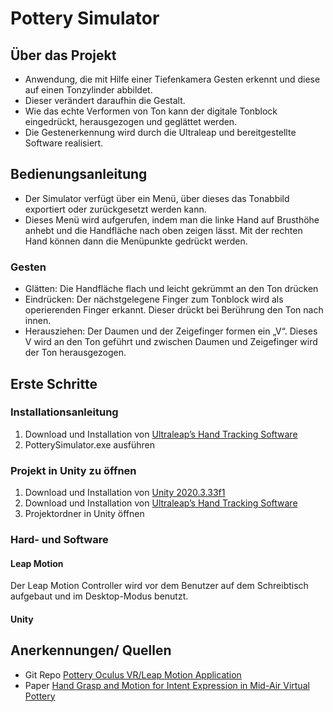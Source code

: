 # Pottery Simulator

## Über das Projekt
- Anwendung, die mit Hilfe einer Tiefenkamera Gesten erkennt und diese auf einen Tonzylinder abbildet.
- Dieser verändert daraufhin die Gestalt.
- Wie das echte Verformen von Ton kann der digitale Tonblock eingedrückt, herausgezogen und geglättet werden.
- Die Gestenerkennung wird durch die Ultraleap und bereitgestellte Software realisiert.

## Bedienungsanleitung
- Der Simulator verfügt über ein Menü, über dieses das Tonabbild exportiert oder zurückgesetzt werden kann. 
- Dieses Menü wird aufgerufen, indem man die linke Hand auf Brusthöhe anhebt und die Handfläche nach oben zeigen lässt. Mit der rechten Hand können dann die Menüpunkte gedrückt werden.
### Gesten
- Glätten: Die Handfläche flach und leicht gekrümmt an den Ton drücken
- Eindrücken: Der nächstgelegene Finger zum Tonblock wird als operierenden Finger erkannt. Dieser drückt bei Berührung den Ton nach innen.
- Herausziehen: Der Daumen und der Zeigefinger formen ein „V“. Dieses V wird an den Ton geführt und zwischen Daumen und Zeigefinger wird der Ton herausgezogen.


## Erste Schritte
### Installationsanleitung
1. Download und Installation von [Ultraleap’s Hand Tracking Software](https://developer.leapmotion.com/tracking-software-download)
2. PotterySimulator.exe ausführen

### Projekt in Unity zu öffnen
1. Download und Installation von [Unity 2020.3.33f1](https://unity3d.com/get-unity/download/archive)
2. Download und Installation von [Ultraleap’s Hand Tracking Software](https://developer.leapmotion.com/tracking-software-download)
3. Projektordner in Unity öffnen

### Hard- und Software
#### **Leap Motion**
Der Leap Motion Controller wird vor dem Benutzer auf dem Schreibtisch aufgebaut und im Desktop-Modus benutzt.
#### **Unity**

## Anerkennungen/ Quellen
- Git Repo [Pottery Oculus VR/Leap Motion Application](https://github.com/Virality/Pottery)
- Paper [Hand Grasp and Motion for Intent Expression in Mid-Air Virtual Pottery](https://dl.acm.org/doi/10.5555/2788890.2788900)
